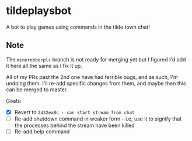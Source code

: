 # tildeplaysbot
A bot to play games using commands in the tilde.town chat!

## Note

The `minerobberpls` branch is not ready for merging yet but I figured I'd add it here all the same as I fix it up.

All of my PRs past the 2nd one have had terrible bugs, and as such, I'm undoing them. I'll re-add specific changes
from them, and maybe then this can be merged to master.

Goals:

 - [X] Revert to `2d32ea8c - can start stream from chat`
 - [ ] Re-add shutdown command in weaker form - i.e; use it to signify that the processes behind the stream have been killed
 - [ ] Re-add help command
